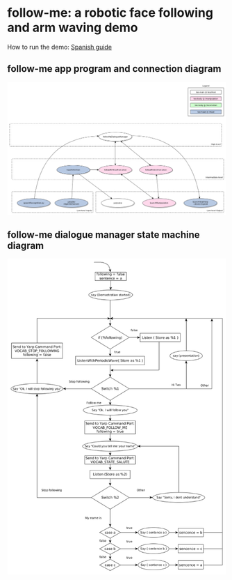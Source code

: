 # follow-me: a robotic face following and arm waving demo

How to run the demo: [Spanish guide](http://robots.uc3m.es/index.php/Procedimiento_Demos)


## follow-me app program and connection diagram
![follow-me app program and connection diagram](doc/fig/follow-me-app.png)


## follow-me dialogue manager state machine diagram
![follow-me dialogue manager state machine diagram](doc/fig/follow-me-state-machine.png)
